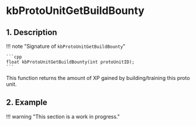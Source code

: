 # kbProtoUnitGetBuildBounty

## 1. Description

!!! note "Signature of `kbProtoUnitGetBuildBounty`"

    ```cpp
    float kbProtoUnitGetBuildBounty(int protoUnitID);
    ```

This function returns the amount of XP gained by building/training this proto unit.

## 2. Example

!!! warning "This section is a work in progress."
